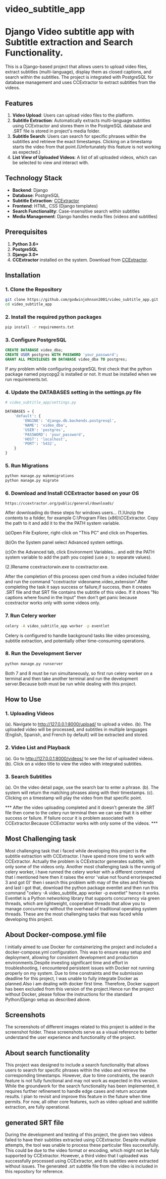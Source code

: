 # video_subtitle_app
# Django Video subtitle app with Subtitle extraction and Search Functionality.

This is a Django-based project that allows users to upload video files, extract subtitles (multi-language), display them as closed captions, and search within the subtitles. The project is integrated with PostgreSQL for database management and uses CCExtractor to extract subtitles from the videos.

## Features

1. **Video Upload**: Users can upload video files to the platform.
2. **Subtitle Extraction**: Automatically extracts multi-language subtitles using CCExtractor and stores them in the PostgreSQL database and .SRT file is stored in project's media folder.
3. **Subtitle Search**: Users can search for specific phrases within the subtitles and retrieve the exact timestamps. Clicking on a timestamp starts the video from that point.(Unfortunately this feature is not working as expected.) 
4. **List View of Uploaded Videos**: A list of all uploaded videos, which can be selected to view and interact with.

## Technology Stack

- **Backend**: Django
- **Database**: PostgreSQL
- **Subtitle Extraction**: [CCExtractor](https://www.ccextractor.org/)
- **Frontend**: HTML, CSS (Django templates)
- **Search Functionality**: Case-insensitive search within subtitles
- **Media Management**: Django handles media files (videos and subtitles)

## Prerequisites

1. **Python 3.6+**
2. **PostgreSQL**
3. **Django 3.0+**
4. **CCExtractor** installed on the system. Download from [CCExtractor](https://www.ccextractor.org/).


## Installation

### 1. Clone the Repository

```bash
git clone https://github.com/godwinjohnson2001/video_subtitle_app.git
cd video_subtitle_app
```
### 2. Install the required python packages
```bash
pip install -r requirements.txt
```
### 3. Configure PostgreSQL
```sql
CREATE DATABASE video_dba;
CREATE USER postgres WITH PASSWORD 'your_password';
GRANT ALL PRIVILEGES ON DATABASE video_dba TO postgres;
```
If any problem while configuring postgreSQL first check that the python package named psycopg2 is installed or not. It must be installed when we run requirements.txt.

### 4. Update the DATABASES setting in the settings.py file
```settings.py
# video_subtitle_app/settings.py

DATABASES = {
    'default': {
        'ENGINE': 'django.db.backends.postgresql',
        'NAME': 'video_dba',
        'USER': 'postgres',
        'PASSWORD': 'your_password',
        'HOST': 'localhost',
        'PORT': '5432',
    }
}
```
### 5. Run Migrations
```bash
python manage.py makemigrations
python manage.py migrate
```
### 6. Download and Install CCExtractor based on your OS
```download from here
https://ccextractor.org/public/general/downloads/
```
After downloading do these steps for windows users...
(1.)Unzip the contents to a folder, for example C:\Program Files (x86)\CCExtractor. Copy the path to it and add it to the the PATH system variable.

  (a)Open File Explorer, right-click on "This PC" and click on Properties.

  (b)On the System panel select Advanced system settings.

  (c)On the Advanced tab, click Environment Variables... and edit the PATH system variable to add the path you copied (use a ; to separate values).

(2.)Rename ccextractorwin.exe to ccextractor.exe.

After the completion of this process open cmd from a video included folder and run the command  "ccextractor videoname.video_extension".After completing the task it says success or failure,if success, then it creates .SRT file and that SRT file contains the subtitle of this video. If it shows "No captions where found in the Input" then don't get panic because ccextractor works only with some videos only.

### 7. Run Celery worker
```bash
celery -A video_subtitle_app worker -p eventlet
```
Celery is configured to handle background tasks like video processing, subtitle extraction, and potentially other time-consuming operations.
### 8. Run the Development Server
```bash
python manage.py runserver
```
Both 7 and 8 must be run simultaneously, so first run celery worker on a terminal and then take another terminal and run the development server.Because both must be run while dealing with this project.

## How to Use
### 1. Uploading Videos
  (a). Navigate to http://127.0.0.1:8000/upload/ to upload a video.
  (b). The uploaded video will be processed, and subtitles in multiple languages (English, Spanish, and French by default) will be extracted and stored.

### 2. Video List and Playback
  (a). Go to http://127.0.0.1:8000/videos/ to see the list of uploaded videos.
  (b). Click on a video title to view the video with integrated subtitles.
### 3. Search Subtitles
  (a). On the video detail page, use the search bar to enter a phrase.
  (b). The system will return the matching phrases along with their timestamps.
  (c). Clicking on a timestamp will play the video from that specific point.

*** After the video uploading completed and it doesn't generate the .SRT file then come to the celery run terminal then we can see that it is either success or failure. If failure occur it is problem associated with CCExtractor.Because CCExtractor works with only some of the videos. ***

## Most Challenging task
Most challenging task that i faced while developing this project is the subtitle extraction with CCExtractor. I have spend more time to work with CCExtractor. Actually the problem is CCExtractor generates subtitle, with only some of the videos only. Another most challenging task is the runnig of celery worker, i have runned the celery worker with a different command that i mentioned here then it raises the error 'value not found error(expected 3 and got 0)' then i search this problem with may of the sites and friends and last i got that, download the python package eventlet and then run this command "celery -A video_subtitle_app worker -p eventlet" hence it works. Eventlet is a Python networking library that supports concurrency via green threads, which are lightweight, cooperative threads that allow you to manage concurrency without the overhead of traditional operating system threads. These are the most challenging tasks that was faced while developing this project.

## About Docker-compose.yml file
I initially aimed to use Docker for containerizing the project and included a docker-compose.yml configuration. This was to ensure easy setup and deployment, allowing for consistent development and production environments.Despite investing significant time and effort in troubleshooting, I encountered persistent issues with Docker not running properly on my system. Due to time constraints and the submission deadline for this project, I was unable to fully integrate Docker as planned.Also i am dealing with docker first time.
Therefore, Docker support has been excluded from this version of the project.Hence run the project without Docker, please follow the instructions for the standard Python/Django setup as described above.

## Screenshots
The screenshots of different images related to this project is added in the screenshot folder. These screenshots serve as a visual reference to better understand the user experience and functionality of the project.

## About search functionality
This project was designed to include a search functionality that allows users to search for specific phrases within the video and retrieve the corresponding timestamps. However, due to time constraints, the search feature is not fully functional and may not work as expected in this version. While the groundwork for the search functionality has been implemented, it requires further refinement to handle edge cases and return accurate results. I plan to revisit and improve this feature in the future when time permits.
For now, all other core features, such as video upload and subtitle extraction, are fully operational.

## generated SRT file 
During the development and testing of this project, the given two videos failed to have their subtitles extracted using CCExtractor. Despite multiple attempts, the tool was unable to process these particular files successfully. This could be due to the video format or encoding, which might not be fully supported by CCExtractor.
However, a third video that I uploaded was successfully processed using CCExtractor, and its subtitles were extracted without issues. The generated .srt subtitle file from the video is included in this repository for reference.
 

